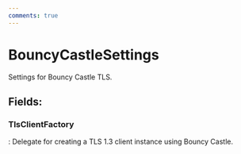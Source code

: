 ```yaml
---
comments: true
---
```

# BouncyCastleSettings

Settings for Bouncy Castle TLS. 

## **Fields**:
### **TlsClientFactory**
: Delegate for creating a TLS 1.3 client instance using Bouncy Castle. 